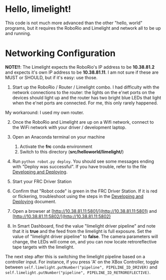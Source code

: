 # Hello, limelight!

This code is not much more advanced than the other "hello, world" programs, but
it requires the RoboRio and Limelight and network all to be up and running.

# Networking Configuration

**NOTE!!**: The Limelight expects the RoboRio's IP address to be **10.38.81.2** and expects it's own IP address to be **10.38.81.11**. I am not sure if these are MUST or SHOULD, but if it's easy: use those.  

1. Start up the RoboRio / Router / Limelight combo. I had difficulty with the network connections to the router: the lights on the e'net ports on the devices should light up and the router has two bright blue LEDs that light when the e'net ports are connected. For me, this only rarely happened.

My workaround: I used my own router. 

2. Once the RoboRio and Limelight are up on a Wifi network, connect to the WiFi network with your driver / development laptop.

3. Open an Anaconda terminal on your machine
   1. Activate the **frc** conda environment
   2. Switch to this directory (**src/helloworld/limelight/**)
4. Run `python robot.py deploy`. You should see some messages ending with "Deploy was successful". If you have trouble, refer to the file [Developing and Deploying](../../DEVELOPING_AND_DEPLOYING.md).
5. Start your FRC Driver Station
6. Confirm that "Robot code" is  green in the FRC Driver Station. If it is red or flickering, troubleshoot using the steps in the [Developing and Deploying](../../DEVELOPING_AND_DEPLOYING.md) document.
7. Open a browser at [http://10.38.81.11:5801/](http://10.38.81.11:5801) and [http://10.38.81.11:5802/](http://10.38.81.11:5802)
8. In Smart Dashboard, find the value "limelight driver pipeline" and note that it is **true** and the feed from the limelight is full exposure. Set the value of "limelight driver pipeline" to **false**. The camera parameters will change, the LEDs will come on, and you can now locate retroreflective tape targets with the limelight. 

The next step after this is switching the limelight pipeline based on a controller input. For instance, if you press 'A' on the XBox Controller, toggle between `self.limelight.putNumber("pipeline", PIPELINE_ID_DRIVER)` and `self.limelight.putNumber("pipeline", PIPELINE_ID_RETROREFLECTIVE)`.


